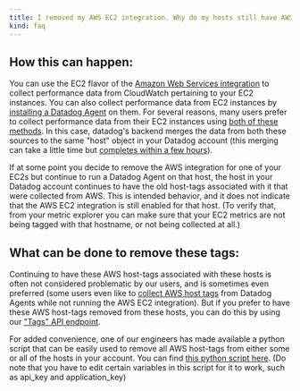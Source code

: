 ```yaml
---
title: I removed my AWS EC2 integration. Why do my hosts still have AWS tags?
kind: faq
---
```


## How this can happen:

You can use the EC2 flavor of the [Amazon Web Services integration][1] to collect performance data from CloudWatch pertaining to your EC2 instances. You can also collect performance data from EC2 instances by [installing a Datadog Agent][2] on them. For several reasons, many users prefer to collect performance data from their EC2 instances using [both of these methods][3]. In this case, datadog's backend merges the data from both these sources to the same "host" object in your Datadog account (this merging can take a little time but [completes within a few hours][4]).

If at some point you decide to remove the AWS integration for one of your EC2s but continue to run a Datadog Agent on that host, the host in your Datadog account continues to have the old host-tags associated with it that were collected from AWS. This is intended behavior, and it does not indicate that the AWS EC2 integration is still enabled for that host. (To verify that, from your metric explorer you can make sure that your EC2 metrics are not being tagged with that hostname, or not being collected at all.)

## What can be done to remove these tags:

Continuing to have these AWS host-tags associated with these hosts is often not considered problematic by our users, and is sometimes even preferred (some users even like to [collect AWS host tags][5] from Datadog Agents while not running the AWS EC2 integration). But if you prefer to have these AWS host-tags removed from these hosts, you can do this by using our ["Tags" API endpoint][6].

For added convenience, one of our engineers has made available a python script that can be easily used to remove all AWS host-tags from either some or all of the hosts in your account. You can find [this python script here][7]. (Do note that you have to edit certain variables in this script for it to work, such as api_key and application_key)

[1]: /integrations/amazon_web_services
[2]: /agent
[3]: /agent/faq/why-should-i-install-the-agent-on-my-cloud-instances/
[4]: /integrations/faq/i-just-set-up-my-aws-integration-why-am-i-seeing-duplicate-hosts
[5]: /integrations/faq/how-do-i-pull-my-ec2-tags-without-using-the-aws-integration
[6]: /api/#tags-remove
[7]: https://github.com/DataDog/Miscellany/blob/master/remove_lingering_aws_host_tags.py
